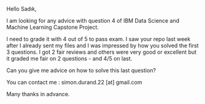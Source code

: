 Hello Sadık,

I am looking for any advice with question 4 of IBM Data Science and Machine Learning Capstone Project.

I need to grade it with 4 out of 5 to pass exam. I saw your repo last week after I already sent my files and I was impressed by how you solved the first 3 questions. I got 2 fair reviews and others were very good or excellent but it graded me fair on 2 questions - and 4/5 on last.

Can you give me advice on how to solve this last question?

You can contact me : simon.durand.22 [at] gmail.com

Many thanks in advance.
